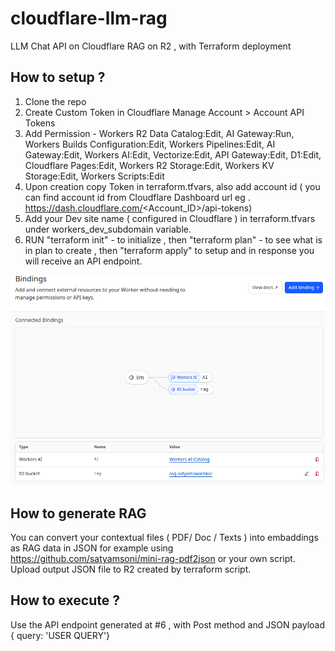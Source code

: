 # cloudflare-llm-rag
LLM Chat API on Cloudflare RAG on R2 , with Terraform deployment

## How to setup ?

1. Clone the repo
2. Create Custom Token in Cloudflare Manage Account > Account API Tokens
3. Add Permission - Workers R2 Data Catalog:Edit, AI Gateway:Run, Workers Builds Configuration:Edit, Workers Pipelines:Edit, AI Gateway:Edit, Workers AI:Edit, Vectorize:Edit, API Gateway:Edit, D1:Edit, Cloudflare Pages:Edit, Workers R2 Storage:Edit, Workers KV Storage:Edit, Workers Scripts:Edit
4. Upon creation copy Token in terraform.tfvars, also add account id ( you can find account id from Cloudflare Dashboard url eg . https://dash.cloudflare.com/<Account_ID>/api-tokens)
5. Add your Dev site name ( configured in Cloudflare ) in terraform.tfvars under workers_dev_subdomain variable.
6. RUN "terraform init" - to initialize , then "terraform plan" - to see what is in plan to create , then "terraform apply" to setup and in response you will receive an API endpoint.

![Binding Screenshot](binding.png) 

## How to generate RAG 
You can convert your contextual files ( PDF/ Doc / Texts ) into embaddings as RAG data in JSON for example using https://github.com/satyamsoni/mini-rag-pdf2json or your own script.
Upload output JSON file to R2 created by terraform script.

## How to execute ?
Use the API endpoint generated at #6 , with Post method and JSON payload { query: 'USER QUERY'}